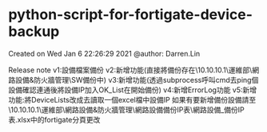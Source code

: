 # python-script-for-fortigate-device-backup
Created on Wed Jan  6 22:26:29 2021
@author: Darren.Lin

Release note
v1:設備檔案備份
v2:新增功能(直接將備份存在\\10.10.10.1\運維部\網路設備&防火牆管理\SW備份中)
v3:新增功能(透過subprocess呼叫cmd去ping個設備確認連通後將設備IP加入OK_List在開始備份)
v4:新增ErrorLog功能
v5:新增功能:將DeviceLists改成去讀取一個excel檔中設備IP
如果有要新增備份設備請至\\10.10.10.1\運維部\網路設備&防火牆管理\網路設備備份IP表\網路設備_備份IP表.xlsx中的fortigate分頁更改
